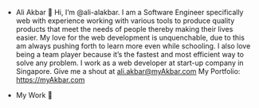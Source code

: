 - Ali Akbar
👋 Hi, I’m @ali-alakbar. I am a Software Engineer specifically web with experience working with various tools to produce quality products that meet the needs of people thereby making their lives easier.
My love for the web development is unquenchable, due to this am always pushing forth to learn more even while schooling. 
I also love being a team player because it’s the fastest and most efficient way to solve any problem. 
I work as a web developer at start-up company in Singapore.
Give me a shout at ali.akbar@myAkbar.com
My Portfolio: https://myAkbar.com

- My Work
👀 
<!-- - 🌱 I’m currently learning ...
- 💞️ I’m looking to collaborate on ...
- 📫 How to reach me ...
 -->
<!---
ali-alakbar/ali-alakbar is a ✨ special ✨ repository because its `README.md` (this file) appears on your GitHub profile.
You can click the Preview link to take a look at your changes.
--->
